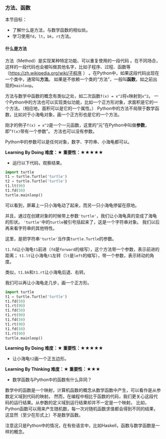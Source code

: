 ### 方法、函数

本节目标：
- 了解什么是方法，与数学函数的相似处。
- 学习使用`fd`，`lt`，`bk`，`rt`方法。

#### 什么是方法

方法（Method）是实现某种特定功能、可以重复使用的一段代码
。在不同场合，这样的一段代码也会被叫做其他名字，比如子程序、过程、函数等
（https://zh.wikipedia.org/wiki/子程序 ）
。在Python中，如果这段代码出现在一个类中，通常叫**方法**。
如果是不依赖一个类的“方法”，一般叫**函数**，如之前出现的`mainloop`。

方法与数学中函数的概念有类似之处，如二次函数`f(x) = x^2`将`x`映射到`x^2`。
一个Python中的方法也可以实现类似功能，比如一个正方形对象，求面积是它的一个方法。（相应地，面积可以是它的一个属性。）
Python中的方法不局限于数学函数，比如对于小海龟对象，画一个正方形也是它的一个方法。

刚才的例子`f(x) = x^2`是一个一元函数，这里的“元”在Python中叫做**参数**，即“`f(x)`带有一个参数”。
方法也可以没有参数。

Python中的参数可以是任何对象，数字、字符串、小海龟都可以。

**Learning By Doing 难度：★ 重要性：★★★★★**

- 运行以下代码，观察结果。
```python
import turtle
t1 = turtle.Turtle('turtle')
t2 = turtle.Turtle('turtle')
t1.lt(90)
t1.fd(50)
turtle.mainloop()
```

可以看到，屏幕上一只小海龟动了起来，而另一只小海龟停留在原地。

并且，通过在创建对象的时候带上参数`'turtle'`，我们让小海龟真的变成了海龟的形状。
`'turtle'`中的`turtle`被引号括起来了，这是一个字符串对象。
我们以后再来看字符串的其他特性。

这里，是把字符串`'turtle'`当作类`turtle.Turtle`的参数。

`t1.fd`让小海龟`t1`前进（`fd`是`forward`的缩写），这个方法带一个参数，表示前进的距离；
`t1.lt`让小海龟`t1`左转（`lt`是`left`的缩写），带一个参数，表示转动的角度。

类似，`t1.bk`和`t1.rt`让小海龟后退、右转。

我们可以再让小海龟走几步，画一个正方形。
```python
import turtle
t1 = turtle.Turtle('turtle')
t1.fd(50)
t1.rt(90)
t1.fd(50)
t1.rt(90)
t1.fd(50)
t1.rt(90)
t1.fd(50)
t1.rt(90)
turtle.mainloop()
```

**Learning By Doing 难度：★ 重要性：★★★★★**

- 让小海龟`t2`画一个正五边形。

**Learning By Thinking 难度：★ 重要性：★★★**

- 数学函数与Python中的函数有什么异同？

数学中的函数是一个映射，计算机函数的概念从数学函数中产生，可以看作是从参数定义域到代码的映射。
然而，在编程中相比于函数的代码，我们更关心这段代码的运行结果。从参数的定义域到运行结果却并不一定是一个映射。
比如，Python函数可以用来产生随机数，每一次对随机函数求值都会得到不同的结果，这显然（至少在形式上）不是数学函数。

注意这只是Python中的情况，在有些语言中，比如Haskell，函数与数学函数是一样的概念。
